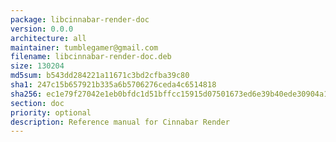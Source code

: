 ```yaml
---
package: libcinnabar-render-doc
version: 0.0.0
architecture: all
maintainer: tumblegamer@gmail.com
filename: libcinnabar-render-doc.deb
size: 130204
md5sum: b543dd284221a11671c3bd2cfba39c80
sha1: 247c15b657921b335a6b5706276ceda4c6514818
sha256: ec1e79f27042e1eb0bfdc1d51bffcc15915d07501673ed6e39b40ede30904a15
section: doc
priority: optional
description: Reference manual for Cinnabar Render
---
```

